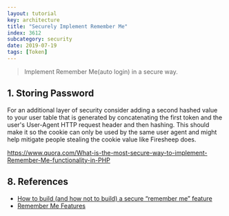 ```yaml
---
layout: tutorial
key: architecture
title: "Securely Implement Remember Me"
index: 3612
subcategory: security
date: 2019-07-19
tags: [Token]
---
```


> Implement Remember Me(auto login) in a secure way.

## 1. Storing Password

For an additional layer of security consider adding a second hashed value to your user table that is generated by concatenating the first token and the user's User-Agent HTTP request header and then hashing. This should make it so the cookie can only be used by the same user agent and might help mitigate people stealing the cookie value like Firesheep does.

https://www.quora.com/What-is-the-most-secure-way-to-implement-Remember-Me-functionality-in-PHP

## 8. References
* [How to build (and how not to build) a secure “remember me” feature](https://dzone.com/articles/how-build-and-how-not-build)
* [Remember Me Features](https://www.developsec.com/2017/01/17/remember-me-features/)

